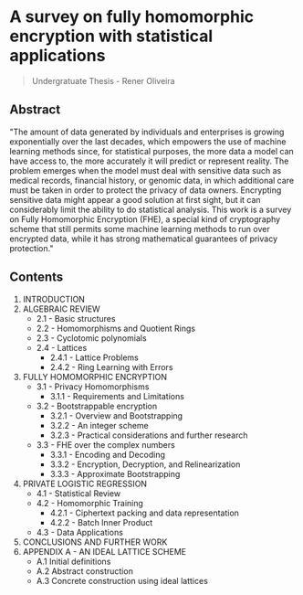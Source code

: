 # A survey on fully homomorphic encryption with statistical applications
> Undergratuate Thesis - Rener Oliveira

## Abstract

"The amount of data generated by individuals and enterprises is growing exponentially
over the last decades, which empowers the use of machine learning methods since, for
statistical purposes, the more data a model can have access to, the more accurately it will
predict or represent reality. The problem emerges when the model must deal with sensitive
data such as medical records, financial history, or genomic data, in which additional care
must be taken in order to protect the privacy of data owners. Encrypting sensitive data
might appear a good solution at first sight, but it can considerably limit the ability to do
statistical analysis. This work is a survey on Fully Homomorphic Encryption (FHE), a
special kind of cryptography scheme that still permits some machine learning methods to
run over encrypted data, while it has strong mathematical guarantees of privacy protection."

## Contents

1. INTRODUCTION
2. ALGEBRAIC REVIEW 
    * 2.1 - Basic structures 
    * 2.2 - Homomorphisms and Quotient Rings
    * 2.3 - Cyclotomic polynomials
    * 2.4 - Lattices
      * 2.4.1 - Lattice Problems
      * 2.4.2 - Ring Learning with Errors    
3.  FULLY HOMOMORPHIC ENCRYPTION 
    * 3.1 - Privacy Homomorphisms
      * 3.1.1 - Requirements and Limitations
     * 3.2 - Bootstrappable encryption
        * 3.2.1 - Overview and Bootstrapping 
        * 3.2.2 - An integer scheme 
        * 3.2.3 - Practical considerations and further research 
     * 3.3 - FHE over the complex numbers 
        * 3.3.1 - Encoding and Decoding
        * 3.3.2 - Encryption, Decryption, and Relinearization 
        * 3.3.3 - Approximate Bootstrapping 
4. PRIVATE LOGISTIC REGRESSION
    * 4.1 - Statistical Review 
    * 4.2 - Homomorphic Training 
      * 4.2.1 - Ciphertext packing and data representation
      * 4.2.2 - Batch Inner Product
    * 4.3 - Data Applications 
5. CONCLUSIONS AND FURTHER WORK 
6. APPENDIX A - AN IDEAL LATTICE SCHEME
    * A.1 Initial definitions 
    * A.2 Abstract construction 
    * A.3 Concrete construction using ideal lattices 
